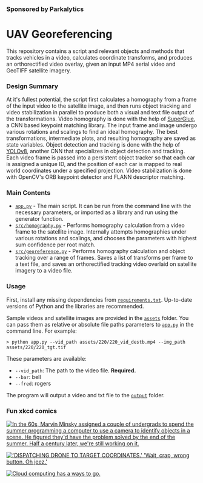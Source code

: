 ### Sponsored by Parkalytics

# UAV Georeferencing
This repository contains a script and relevant objects and methods that tracks vehicles in a video, calculates coordinate transforms, and produces an orthorectified video overlay, given an input MP4 aerial video and GeoTIFF satellite imagery.

### Design Summary
At it's fullest potential, the script first calculates a homography from a frame of the input video to the satellite image, and then runs object tracking and video stabilization in parallel to produce both a visual and text file output of the transformations. Video homography is done with the help of [SuperGlue](https://github.com/magicleap/SuperGluePretrainedNetwork/tree/master), a CNN based keypoint matching library. The input frame and image undergo various rotations and scalings to find an ideal homography. The best transformations, intermediate plots, and resulting homography are saved as state variables. Object detection and tracking is done with the help of [YOLOv8](https://github.com/ultralytics/ultralytics), another CNN that specializes in object detection and tracking. Each video frame is passed into a persistent object tracker so that each car is assigned a unique ID, and the position of each car is mapped to real world coordinates under a specified projection. Video stabilization is done with OpenCV's ORB keypoint detector and FLANN descriptor matching.

### Main Contents

- [`app.py`](app.py) - The main script. It can be run from the command line with the necessary parameters, or imported as a library and run using the generator function.
- [`src/homography.py`](src/homography.py) - Performs homography calculation from a video frame to the satellite image. Internally attempts homographies under various rotations and scalings, and chooses the parameters with highest sum confidence per root match.
- [`src/georeference.py`](src/georeference.py) - Performs homography calculation and object tracking over a range of frames. Saves a list of transforms per frame to a text file, and saves an orthorectified tracking video overlaid on satellite imagery to a video file.

### Usage
First, install any missing dependencies from [`requirements.txt`](requirements.txt). Up-to-date versions of Python and the libraries are recommended.

Sample videos and satellite images are provided in the [`assets`](assets/) folder. You can pass them as relative or absolute file paths parameters to [`app.py`](app.py) in the command line. For example:

`> python app.py --vid_path assets/220/220_vid_destb.mp4 --img_path assets/220/220_tgt.tif`

These parameters are available:

- `--vid_path`: The path to the video file. **Required.**
- `--bar`: bell
- `--fred`: rogers

The program will output a video and txt file to the [`output`](output/) folder.

### Fun xkcd comics

[![In the 60s, Marvin Minsky assigned a couple of undergrads to spend the summer programming a computer to use a camera to identify objects in a scene. He figured they'd have the problem solved by the end of the summer. Half a century later, we're still working on it.](https://imgs.xkcd.com/comics/tasks.png)](https://xkcd.com/1425)

[!['DISPATCHING DRONE TO TARGET COORDINATES.' 'Wait, crap, wrong button. Oh jeez.'](https://imgs.xkcd.com/comics/nro.png)](https://xkcd.com/1358)

[![Cloud computing has a ways to go.](https://imgs.xkcd.com/comics/cloud.png)](https://xkcd.com/1444)